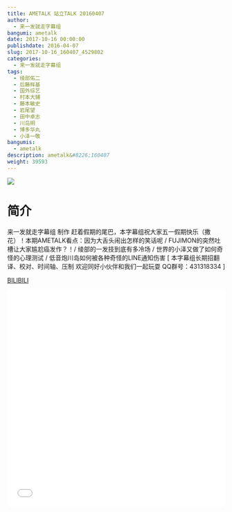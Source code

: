```yaml
---
title: AMETALK 站立TALK 20160407
author: 
  - 来一发就走字幕组
bangumi: ametalk
date: 2017-10-16 00:00:00
publishdate: 2016-04-07
slug: 2017-10-16_160407_4529802
categories: 
  - 来一发就走字幕组
tags: 
  - 绫部佑二
  - 后藤辉基
  - 国外综艺
  - 村本大辅
  - 藤本敏史
  - 岩尾望
  - 田中卓志
  - 川岛明
  - 博多华丸
  - 小泽一敬
bangumis: 
  - ametalk
description: ametalk&#8226;160407
weight: 39593
---
```


![](https://i.imgur.com/LLsHJEE.jpg)

# 简介  
来一发就走字幕组 制作 赶着假期的尾巴，本字幕组祝大家五一假期快乐（撒花）！本期AMETALK看点：因为大舌头闹出怎样的笑话呢 / FUJIMON的突然吐槽让大家尴尬癌发作？！/ 绫部的一发技到底有多冷场 / 世界的小泽又做了如何奇怪的心理测试 / 低音炮川岛如何被各种奇怪的LINE通知伤害 [ 本字幕组长期招翻译、校对、时间轴、压制 欢迎同好小伙伴和我们一起玩耍 QQ群号：431318334 ]


  [BILIBILI](https://www.bilibili.com/video/av4529802/)


  <iframe src="//www.bilibili.com/html/html5player.html?cid=7345059&aid=4529802" width="100%" height="500" frameborder="0" allowfullscreen="allowfullscreen"></iframe>
